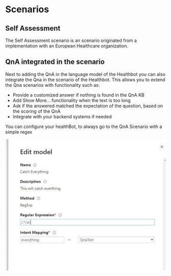 ﻿
# Scenarios
 
## Self Assessment

The Self Assessment scenario is an scenario originated from a implementation with an European Healthcare organization. 


## QnA integrated in the scenario

Next to adding the QnA in the language model of the Healthbot you can also integrate the Qna in the scenario of the Healthbot. This allows you to extend the Qna scenarios with functionality such as: 

- Provide a customized answer if nothing is found in the QnA KB
- Add Show More... functionality when the text is too long
- Ask if the answered matched the expectation of the question, based on the scoring of the QnA
- Integrate with your backend systems if needed

You can configure your healthBot, to always go to the QnA Scenario with a simple regex

![Embedding Architecture](https://github.com/iBoonz/Healthbot-Covid-Snippets/blob/master/HealthBot.Client/report/images/QnA-LanguageModel.JPG)